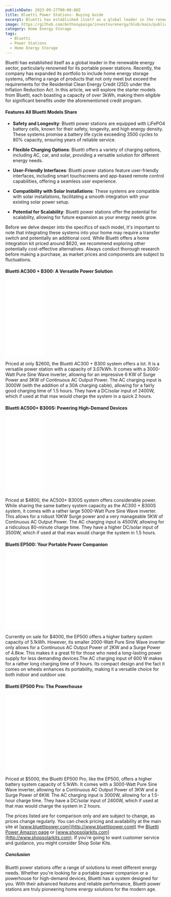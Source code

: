 ```yaml
---
publishDate: 2023-09-27T00:00:00Z
title: Bluetti Power Stations- Buying Guide
excerpt: Bluetti has established itself as a global leader in the renewable energy sector, particularly renowned for its portable power stations. Recently, the company has expanded its portfolio to include home energy storage systems.
image: https://github.com/Anthonypaige/investnurenergy/blob/main/public/images/cover-art/HES-5-cover-art.png?raw=true
category: Home Energy Storage
tags:
  - Bluetti
  - Power Stations
  - Home Energy Storage
---
```

Bluetti has established itself as a global leader in the renewable energy sector, particularly renowned for its portable power stations. Recently, the company has expanded its portfolio to include home energy storage systems, offering a range of products that not only meet but exceed the requirements for the Residential Clean Energy Credit (25D) under the Inflation Reduction Act. In this article, we will explore the starter models from Bluetti, each boasting a capacity of over 3kWh, making them eligible for significant benefits under the aforementioned credit program.

#### **Features All Bluetti Models Share**

*   **Safety and Longevity**: Bluetti power stations are equipped with LiFePO4 battery cells, known for their safety, longevity, and high energy density. These systems promise a battery life cycle exceeding 3500 cycles to 80% capacity, ensuring years of reliable service.

*   **Flexible Charging Options**: Bluetti offers a variety of charging options, including AC, car, and solar, providing a versatile solution for different energy needs.

*   **User-Friendly Interfaces**: Bluetti power stations feature user-friendly interfaces, including smart touchscreens and app-based remote control capabilities, offering a seamless user experience.

*   **Compatibility with Solar Installations**: These systems are compatible with solar installations, facilitating a smooth integration with your existing solar power setup.

*   **Potential for Scalability**: Bluetti power stations offer the potential for scalability, allowing for future expansion as your energy needs grow.

Before we delve deeper into the specifics of each model, it's important to note that integrating these systems into your home may require a transfer switch and potentially an additional cord. While Bluetti offers a home integration kit priced around $620, we recommend exploring other potentially cost-effective alternatives. Always conduct thorough research before making a purchase, as market prices and components are subject to fluctuations.

#### **Bluetti AC300 + B300: A Versatile Power Solution**

<iframe sandbox="allow-popups allow-scripts allow-modals allow-forms allow-same-origin" style="width:120px;height:240px;" marginwidth="0" marginheight="0" scrolling="no" frameborder="0" src="//ws-na.amazon-adsystem.com/widgets/q?ServiceVersion=20070822&OneJS=1&Operation=GetAdHtml&MarketPlace=US&source=ss&ref=as_ss_li_til&ad_type=product_link&tracking_id=investinyoure-20&language=en_US&marketplace=amazon&region=US&placement=B0CCV9MB81&asins=B0CCV9MB81&linkId=3ca75eb0aed46ab0cd99dc253db4f17e&show_border=true&link_opens_in_new_window=true"></iframe>

Priced at only $2600, the Bluetti AC300 + B300 system offers a lot. It is a versatile power station with a capacity of 3.07kWh. It comes with a 3000-Watt Pure Sine Wave inverter, allowing for an impressive 6 KW of Surge Power and 3KW of Continuous AC Output Power. The AC charging input is 3000W (with the addition of a 30A charging cable), allowing for a fairly good charging time of 1.5 hours. They have a DC/solar input of 2400W, which if used at that max would charge the system in a quick 2 hours.


#### **Bluetti AC500+ B300S: Powering High-Demand Devices**

<iframe sandbox="allow-popups allow-scripts allow-modals allow-forms allow-same-origin" style="width:120px;height:240px;" marginwidth="0" marginheight="0" scrolling="no" frameborder="0" src="//ws-na.amazon-adsystem.com/widgets/q?ServiceVersion=20070822&OneJS=1&Operation=GetAdHtml&MarketPlace=US&source=ss&ref=as_ss_li_til&ad_type=product_link&tracking_id=investinyoure-20&language=en_US&marketplace=amazon&region=US&placement=B0BPRVQGVF&asins=B0BPRVQGVF&linkId=8bf4418398506ae4f24073e008c90b06&show_border=true&link_opens_in_new_window=true"></iframe>

Priced at $4800, the AC500+ B300S system offers considerable power. While sharing the same battery system capacity as the AC300 + B300S system, it comes with a rather large 5000-Watt Pure Sine Wave inverter. This allows for a robust 10KW Surge power and a very manageable 5KW of Continuous AC Output Power. The AC charging input is 4500W, allowing for a ridiculous 80-minute charge time. They have a higher DC/solar input of 3500W, which if used at that max would charge the system in 1.5 hours.

#### **Bluetti EP500: Your Portable Power Companion**

<iframe sandbox="allow-popups allow-scripts allow-modals allow-forms allow-same-origin" style="width:120px;height:240px;" marginwidth="0" marginheight="0" scrolling="no" frameborder="0" src="//ws-na.amazon-adsystem.com/widgets/q?ServiceVersion=20070822&OneJS=1&Operation=GetAdHtml&MarketPlace=US&source=ss&ref=as_ss_li_til&ad_type=product_link&tracking_id=investinyoure-20&language=en_US&marketplace=amazon&region=US&placement=B0BPRVQGVF&asins=B0BPRVQGVF&linkId=8bf4418398506ae4f24073e008c90b06&show_border=true&link_opens_in_new_window=true"></iframe>

Currently on sale for $4000, the EP500 offers a higher battery system capacity of 5.1kWh. However, its smaller 2000-Watt Pure Sine Wave inverter only allows for a Continuous AC Output Power of 2KW and a Surge Power of 4.8kw. This makes it a great fit for those who need a long-lasting power supply for less demanding devices.The AC charging input of 600 W makes for a rather long charging time of 9 hours. Its compact design and the fact it comes on wheels enhances its portability, making it a versatile choice for both indoor and outdoor use.

#### **Bluetti EP500 Pro: The Powerhouse**

<iframe sandbox="allow-popups allow-scripts allow-modals allow-forms allow-same-origin" style="width:120px;height:240px;" marginwidth="0" marginheight="0" scrolling="no" frameborder="0" src="//ws-na.amazon-adsystem.com/widgets/q?ServiceVersion=20070822&OneJS=1&Operation=GetAdHtml&MarketPlace=US&source=ss&ref=as_ss_li_til&ad_type=product_link&tracking_id=investinyoure-20&language=en_US&marketplace=amazon&region=US&placement=B0BCJ7HTS2&asins=B0BCJ7HTS2&linkId=dcf05081b2097816539b0d32df21a6b5&show_border=true&link_opens_in_new_window=true"></iframe>

Priced at $5000, the Bluetti EP500 Pro, like the EP500, offers a higher battery system capacity of 5.1kWh. It comes with a 3000-Watt Pure Sine Wave inverter, allowing for a Continuous AC Output Power of 3KW and a Surge Power of 6KW. The AC charging input is 3000W, allowing for a 1.5-hour charge time. They have a DC/solar input of 2400W, which if used at that max would charge the system in 2 hours.

The prices listed are for comparison only and are subject to change, as prices change regularly. You can check pricing and availability at the main site at [www.bluettipower.com](http://www.bluettipower.comt) the [Bluetti Power Amazon page](https://amzn.to/3LdoWlf) or [www.shopsolarkits.com](http://www.shopsolarkits.com). If you're going to want customer service and guidance, you might consider Shop Solar Kits.

##### **Conclusion**

Bluetti power stations offer a range of solutions to meet different energy needs. Whether you're looking for a portable power companion or a powerhouse for high-demand devices, Bluetti has a system designed for you. With their advanced features and reliable performance, Bluetti power stations are truly pioneering home energy solutions for the modern age.
